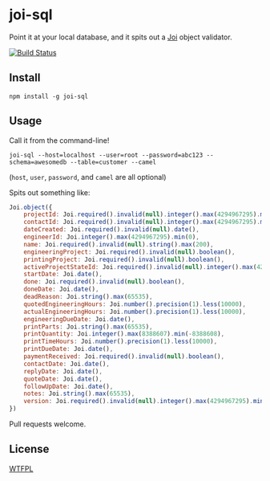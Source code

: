 # joi-sql

Point it at your local database, and it spits out a [Joi](https://github.com/hapijs/joi) object validator.

[![Build Status](https://travis-ci.org/TehShrike/joi-sql.svg?branch=master)](https://travis-ci.org/TehShrike/joi-sql)

## Install

`npm install -g joi-sql`

## Usage

Call it from the command-line!

`joi-sql --host=localhost --user=root --password=abc123 --schema=awesomedb --table=customer --camel`

(`host`, `user`, `password`, and `camel` are all optional)

Spits out something like:

```js
Joi.object({
	projectId: Joi.required().invalid(null).integer().max(4294967295).min(0),
	contactId: Joi.required().invalid(null).integer().max(4294967295).min(0),
	dateCreated: Joi.required().invalid(null).date(),
	engineerId: Joi.integer().max(4294967295).min(0),
	name: Joi.required().invalid(null).string().max(200),
	engineeringProject: Joi.required().invalid(null).boolean(),
	printingProject: Joi.required().invalid(null).boolean(),
	activeProjectStateId: Joi.required().invalid(null).integer().max(4294967295).min(0),
	startDate: Joi.date(),
	done: Joi.required().invalid(null).boolean(),
	doneDate: Joi.date(),
	deadReason: Joi.string().max(65535),
	quotedEngineeringHours: Joi.number().precision(1).less(10000),
	actualEngineeringHours: Joi.number().precision(1).less(10000),
	engineeringDueDate: Joi.date(),
	printParts: Joi.string().max(65535),
	printQuantity: Joi.integer().max(8388607).min(-8388608),
	printTimeHours: Joi.number().precision(1).less(10000),
	printDueDate: Joi.date(),
	paymentReceived: Joi.required().invalid(null).boolean(),
	contactDate: Joi.date(),
	replyDate: Joi.date(),
	quoteDate: Joi.date(),
	followUpDate: Joi.date(),
	notes: Joi.string().max(65535),
	version: Joi.required().invalid(null).integer().max(4294967295).min(0)
})
```

Pull requests welcome.

## License

[WTFPL](http://wtfpl2.com/)
